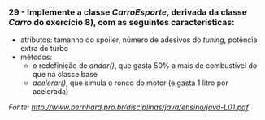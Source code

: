 ### 29 - Implemente a classe *CarroEsporte*, derivada da classe *Carro* do exercício 8), com as seguintes características:
* atributos: tamanho do spoiler, número de adesivos do *tuning*, potência extra do turbo
* métodos:
  * o redefinição de *andar()*, que gasta 50% a mais de combustível do que na classe base
  * *acelerar()*, que simula o ronco do motor (e gasta 1 litro por acelerada)

*Fonte: http://www.bernhard.pro.br/disciplinas/java/ensino/java-L01.pdf*